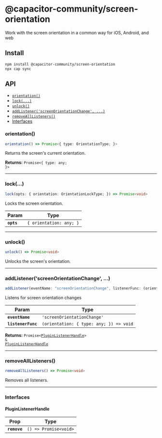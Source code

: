 # @capacitor-community/screen-orientation

Work with the screen orientation in a common way for iOS, Android, and web

## Install

```bash
npm install @capacitor-community/screen-orientation
npx cap sync
```

## API

<docgen-index>

* [`orientation()`](#orientation)
* [`lock(...)`](#lock)
* [`unlock()`](#unlock)
* [`addListener('screenOrientationChange', ...)`](#addlistenerscreenorientationchange)
* [`removeAllListeners()`](#removealllisteners)
* [Interfaces](#interfaces)

</docgen-index>

<docgen-api>
<!--Update the source file JSDoc comments and rerun docgen to update the docs below-->

### orientation()

```typescript
orientation() => Promise<{ type: OrientationType; }>
```

Returns the screen's current orientation.

**Returns:** <code>Promise&lt;{ type: any; }&gt;</code>

--------------------


### lock(...)

```typescript
lock(opts: { orientation: OrientationLockType; }) => Promise<void>
```

Locks the screen orientation.

| Param      | Type                               |
| ---------- | ---------------------------------- |
| **`opts`** | <code>{ orientation: any; }</code> |

--------------------


### unlock()

```typescript
unlock() => Promise<void>
```

Unlocks the screen's orientation.

--------------------


### addListener('screenOrientationChange', ...)

```typescript
addListener(eventName: "screenOrientationChange", listenerFunc: (orientation: { type: OrientationType; }) => void) => Promise<PluginListenerHandle> & PluginListenerHandle
```

Listens for screen orientation changes

| Param              | Type                                                  |
| ------------------ | ----------------------------------------------------- |
| **`eventName`**    | <code>'screenOrientationChange'</code>                |
| **`listenerFunc`** | <code>(orientation: { type: any; }) =&gt; void</code> |

**Returns:** <code>Promise&lt;<a href="#pluginlistenerhandle">PluginListenerHandle</a>&gt; & <a href="#pluginlistenerhandle">PluginListenerHandle</a></code>

--------------------


### removeAllListeners()

```typescript
removeAllListeners() => Promise<void>
```

Removes all listeners.

--------------------


### Interfaces


#### PluginListenerHandle

| Prop         | Type                                      |
| ------------ | ----------------------------------------- |
| **`remove`** | <code>() =&gt; Promise&lt;void&gt;</code> |

</docgen-api>
